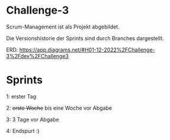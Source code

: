 # Challenge-3

Scrum-Management ist als Projekt abgebildet.

Die Versionshistorie der Sprints sind durch Branches dargestellt.

ERD: https://app.diagrams.net/#H01-12-2022%2FChallenge-3%2Fdev%2FChallenge3


# Sprints
  1: erster Tag
  
  2: ~~erste Woche~~ bis eine Woche vor Abgabe
  
  3: 3 Tage vor Abgabe
  
  4: Endspurt :)
